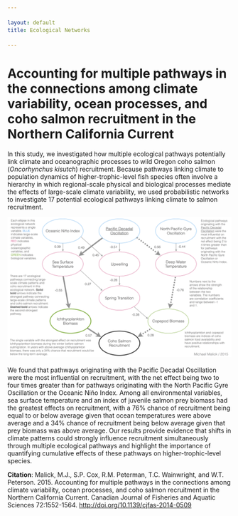 ```yaml
---

layout: default
title: Ecological Networks

---
```


# Accounting for multiple pathways in the connections among climate variability, ocean processes, and coho salmon recruitment in the Northern California Current

In this study, we investigated how multiple ecological pathways potentially link
climate and oceanographic processes to wild Oregon coho salmon (*Oncorhynchus
kisutch*) recruitment. Because pathways linking climate to population dynamics
of higher-trophic-level fish species often involve a hierarchy in which
regional-scale physical and biological processes mediate the effects of
large-scale climate variability, we used probabilistic networks to investigate
17 potential ecological pathways linking climate to salmon recruitment. 

<a href="./network-fig-1200.png"><img src="./network-fig-720.png"
alt="Ecological Network" width="550" height="315" align="left"
style="margin-bottom:20px"/></a>

We found that pathways originating with the Pacific Decadal Oscillation were the
most influential on recruitment, with the net effect being two to four times
greater than for pathways originating with the North Pacific Gyre Oscillation or
the Oceanic Niño Index. Among all environmental variables, sea surface
temperature and an index of juvenile salmon prey biomass had the greatest
effects on recruitment, with a 76% chance of recruitment being equal to or below
average given that ocean temperatures were above average and a 34% chance of
recruitment being below average given that prey biomass was above average. Our
results provide evidence that shifts in climate patterns could strongly
influence recruitment simultaneously through multiple ecological pathways and
highlight the importance of quantifying cumulative effects of these pathways on
higher-trophic-level species.


**Citation**: Malick, M.J., S.P. Cox, R.M. Peterman, T.C. Wainwright, and W.T.
Peterson. 2015. Accounting for multiple pathways in the connections among
climate variability, ocean processes, and coho salmon recruitment in the
Northern California Current. Canadian Journal of Fisheries and Aquatic Sciences
72:1552-1564.
<http://doi.org/10.1139/cjfas-2014-0509> 

